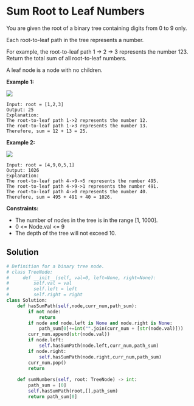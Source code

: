 <h1>Sum Root to Leaf Numbers</h1>

<p>
You are given the root of a binary tree containing digits from 0 to 9 only.

Each root-to-leaf path in the tree represents a number.

For example, the root-to-leaf path 1 -> 2 -> 3 represents the number 123.
Return the total sum of all root-to-leaf numbers.

A leaf node is a node with no children.

</p>

<b>Example 1:</b>

<img src="https://assets.leetcode.com/uploads/2021/02/19/num1tree.jpg">

    Input: root = [1,2,3]
    Output: 25
    Explanation:
    The root-to-leaf path 1->2 represents the number 12.
    The root-to-leaf path 1->3 represents the number 13.
    Therefore, sum = 12 + 13 = 25.
    
<b>Example 2:</b>

<img src="https://assets.leetcode.com/uploads/2021/02/19/num2tree.jpg">

    Input: root = [4,9,0,5,1]
    Output: 1026
    Explanation:
    The root-to-leaf path 4->9->5 represents the number 495.
    The root-to-leaf path 4->9->1 represents the number 491.
    The root-to-leaf path 4->0 represents the number 40.
    Therefore, sum = 495 + 491 + 40 = 1026.

<b>Constraints:</b>

- The number of nodes in the tree is in the range [1, 1000].
- 0 <= Node.val <= 9
- The depth of the tree will not exceed 10.

<h2>Solution</h2>

```python
# Definition for a binary tree node.
# class TreeNode:
#     def __init__(self, val=0, left=None, right=None):
#         self.val = val
#         self.left = left
#         self.right = right
class Solution:
    def hasSumPath(self,node,curr_num,path_sum):
        if not node:
            return
        if node and node.left is None and node.right is None:
            path_sum[0]+=int("".join(curr_num + [str(node.val)]))
        curr_num.append(str(node.val))
        if node.left:
            self.hasSumPath(node.left,curr_num,path_sum)
        if node.right:
            self.hasSumPath(node.right,curr_num,path_sum)
        curr_num.pop()
        return 
    
    def sumNumbers(self, root: TreeNode) -> int:
        path_sum = [0]
        self.hasSumPath(root,[],path_sum)
        return path_sum[0]
```
